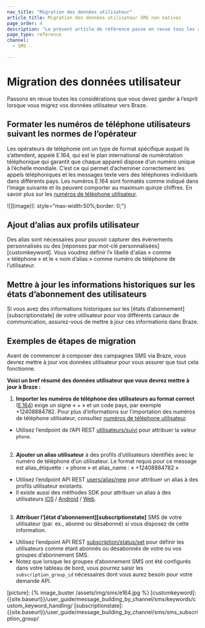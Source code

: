 ```yaml
---
nav_title: "Migration des données utilisateur"
article_title: Migration des données utilisateur SMS non natives
page_order: 4
description: "Le présent article de référence passe en revue tous les aspects qu’un utilisateur SMS non natif doit garder à l’esprit lors de la migration des données utilisateur vers Braze."
page_type: reference
channel:
  - SMS
  
---
```


# Migration des données utilisateur

Passons en revue toutes les considérations que vous devez garder à l’esprit lorsque vous migrez vos données utilisateur vers Braze. 

## Formater les numéros de téléphone utilisateurs suivant les normes de l’opérateur

Les opérateurs de téléphonie ont un type de format spécifique auquel ils s’attendent, appelé E.164, qui est le plan international de numérotation téléphonique qui garantit que chaque appareil dispose d’un numéro unique à l’échelle mondiale. C’est ce qui permet d’acheminer correctement les appels téléphoniques et les messages texte vers des téléphones individuels dans différents pays. Les numéros E.164 sont formatés comme indiqué dans l’image suivante et ils peuvent comporter au maximum quinze chiffres. En savoir plus sur les [numéros de téléphone utilisateur][userphone].

![][image]{: style="max-width:50%;border: 0;"}

## Ajout d’alias aux profils utilisateur

Des alias sont nécessaires pour pouvoir capturer des événements personnalisés ou des [réponses par mot-clé personnalisées][customkeyword]. Vous voudrez définir l’« libellé d'alias » comme « téléphone » et le « nom d’alias » comme numéro de téléphone de l’utilisateur.

## Mettre à jour les informations historiques sur les états d’abonnement des utilisateurs

Si vous avez des informations historiques sur les [états d’abonnement][subscriptionstate] de votre utilisateur pour vos différents canaux de communication, assurez-vous de mettre à jour ces informations dans Braze. 

## Exemples de étapes de migration

Avant de commencer à composer des campagnes SMS via Braze, vous devrez mettre à jour vos données utilisateur pour vous assurer que tout cela fonctionne. 

**Voici un bref résumé des données utilisateur que vous devrez mettre à jour à Braze :**

1. **Importer les numéros de téléphone des utilisateurs au format correct** ([E.164][0]) exige un signe « + » et un code pays, par exemple +12408884782. Pour plus d’informations sur l’importation des numéros de téléphone utilisateur, consultez [numéros de téléphone utilisateur][userphone].
  - Utilisez l’endpoint de l’API REST [utilisateurs/suivi][1] pour attribuer la valeur `phone`.<br><br>

2. **Ajouter un alias utilisateur** à des profils d’utilisateurs identifiés avec le numéro de téléphone d’un utilisateur. Le format requis pour ce message est alias_étiquette : « phone » et alias_name : « +12408884782 »
  - Utilisez l’endpoint API REST [users/alias/new][2] pour attribuer un alias à des profils utilisateur existants.
  - Il existe aussi des méthodes SDK pour attribuer un alias à des utilisateurs [iOS][3] / [Android][4] / [Web][5].<br><br>

3. **Attribuer l’[état d’abonnement][subscriptionstate]** SMS de votre utilisateur (par. ex., abonné ou désabonné) si vous disposez de cette information.
  - Utilisez l’endpoint API REST [subscription/status/set][6] pour définir les utilisateurs comme étant abonnés ou désabonnés de votre ou vos groupes d’abonnement SMS.
  - Notez que lorsque les groupes d’abonnement SMS ont été configurés dans votre tableau de bord, vous pourrez saisir les `subscription_group_id` nécessaires dont vous aurez besoin pour votre demande API.


[0]: https://en.wikipedia.org/wiki/E.164
[userphone]: {{site.baseurl}}/user_guide/message_building_by_channel/sms/phone_numbers/user_phone_numbers/
[1]: {{site.baseurl}}/api/endpoints/user_data/post_user_track/
[2]: {{site.baseurl}}/api/endpoints/user_data/post_user_alias/
[3]: {{site.baseurl}}/developer_guide/platform_integration_guides/ios/analytics/setting_user_ids/#aliasing-users
[4]: {{site.baseurl}}/developer_guide/platform_integration_guides/android/analytics/setting_user_ids/#aliasing-users
[5]: {{site.baseurl}}/developer_guide/platform_integration_guides/web/analytics/setting_user_ids/#aliasing-users
[6]: {{site.baseurl}}/api/endpoints/subscription_groups/post_update_user_subscription_group_status/
[picture]: {% image_buster /assets/img/sms/e164.jpg %}
[customkeyword]: {{site.baseurl}}/user_guide/message_building_by_channel/sms/keywords/custom_keyword_handling/
[subscriptionstate]: {{site.baseurl}}/user_guide/message_building_by_channel/sms/sms_subscription_group/
